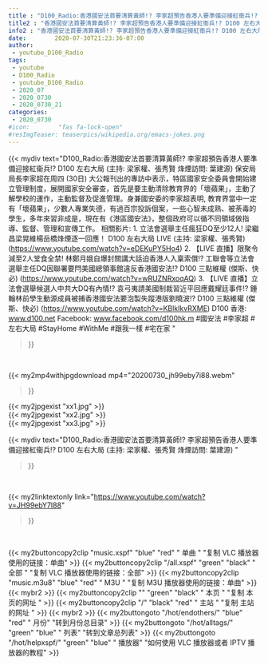 ```yaml
---
title : "D100_Radio:香港國安法首要清算黃師!? 李家超預告香港人要準備迎接紅衞兵!? D100 左右大局 (主持: 梁家權、張秀賢 烽煙訪問: 葉建源) "
title2 : "香港國安法首要清算黃師!? 李家超預告香港人要準備迎接紅衞兵!? D100 左右大局 (主持: 梁家權、張秀賢 烽煙訪問: 葉建源) "
info2 : "香港國安法首要清算黃師!? 李家超預告香港人要準備迎接紅衞兵!? D100 左右大局 (主持: 梁家權、張秀賢 烽煙訪問: 葉建源)    保安局局長李家超在周四 (30日) 大公報刊出的專訪中表示，特區國家安全委員會開始建立管理制度，展開國家安全審查，首先是要主動清除教育界的「壞蘋果」，主動了解學校的運作，主動監督及促進管理。身兼國安委的李家超表明, 教育界當中一定有「壞蘋果」，少數人專業失德，有過百宗投訴個案，一些心智未成熟、被荼毒的學生，多年來習非成是，現在有《港區國安法》，整個政府可以循不同領域做指導、監督、管理和宣傳工作。  相關影片: 1. 立法會選舉主任瘋狂DQ至少12人! 梁繼昌梁晃維楊岳橋烽煙逐一回應！ D100 左右大局 LIVE (主持: 梁家權、張秀賢) (https://www.youtube.com/watch?v=eDEKuPY5Ho4) 2. 【LIVE 直播】限聚令減至2人堂食全禁!  林鄭月娥自爆封關講大話迫香港人入稟索償!? 工聯會等立法會選舉主任DQ因聯署要閂美國總領事館違反香港國安法!?   D100 三點維權 (傑斯、快必) (https://www.youtube.com/watch?v=wRUZNRxoqAQ) 3. 【LIVE 直播】立法會選舉候選人中共大DQ有內情!? 袁弓夷請美國制裁習近平回應戴耀廷事件!? 鍾翰林前學生動源成員被捕香港國安法要泡製失蹤港版劉曉波!?  D100 三點維權 (傑斯、快必) (https://www.youtube.com/watch?v=KBlkIkvRXME)  D100 香港: www.d100.net  Facebook: www.facebook.com/d100hk.m  #國安法 #李家超 #左右大局 #StayHome #WithMe #跟我一樣 #宅在家 "
date:        2020-07-30T21:23:36-07:00
author:
 - youtube_D100_Radio
tags:
 - youtube
 - D100_Radio
 - youtube_D100_Radio
 - 2020_07
 - 2020_0730
 - 2020_0730_21
categories:
 - 2020_0730
#icon:        "fas fa-lock-open"
#resImgTeaser: teaserpics/wikipedia.org/emacs-jokes.png
---
```


{{< mydiv text="D100_Radio:香港國安法首要清算黃師!? 李家超預告香港人要準備迎接紅衞兵!? D100 左右大局 (主持: 梁家權、張秀賢 烽煙訪問: 葉建源)    保安局局長李家超在周四 (30日) 大公報刊出的專訪中表示，特區國家安全委員會開始建立管理制度，展開國家安全審查，首先是要主動清除教育界的「壞蘋果」，主動了解學校的運作，主動監督及促進管理。身兼國安委的李家超表明, 教育界當中一定有「壞蘋果」，少數人專業失德，有過百宗投訴個案，一些心智未成熟、被荼毒的學生，多年來習非成是，現在有《港區國安法》，整個政府可以循不同領域做指導、監督、管理和宣傳工作。  相關影片: 1. 立法會選舉主任瘋狂DQ至少12人! 梁繼昌梁晃維楊岳橋烽煙逐一回應！ D100 左右大局 LIVE (主持: 梁家權、張秀賢) (https://www.youtube.com/watch?v=eDEKuPY5Ho4) 2. 【LIVE 直播】限聚令減至2人堂食全禁!  林鄭月娥自爆封關講大話迫香港人入稟索償!? 工聯會等立法會選舉主任DQ因聯署要閂美國總領事館違反香港國安法!?   D100 三點維權 (傑斯、快必) (https://www.youtube.com/watch?v=wRUZNRxoqAQ) 3. 【LIVE 直播】立法會選舉候選人中共大DQ有內情!? 袁弓夷請美國制裁習近平回應戴耀廷事件!? 鍾翰林前學生動源成員被捕香港國安法要泡製失蹤港版劉曉波!?  D100 三點維權 (傑斯、快必) (https://www.youtube.com/watch?v=KBlkIkvRXME)  D100 香港: www.d100.net  Facebook: www.facebook.com/d100hk.m  #國安法 #李家超 #左右大局 #StayHome #WithMe #跟我一樣 #宅在家 "
>}}
<br>


{{< my2mp4withjpgdownload mp4="20200730_jh99eby7i88.webm"
>}}

{{< my2jpgexist "xx1.jpg" >}}<br>
{{< my2jpgexist "xx2.jpg" >}}<br>
{{< my2jpgexist "xx3.jpg" >}}<br>



{{< mydiv text="D100_Radio:香港國安法首要清算黃師!? 李家超預告香港人要準備迎接紅衞兵!? D100 左右大局 (主持: 梁家權、張秀賢 烽煙訪問: 葉建源) "
>}}
<br>

{{< my2linktextonly link="https://www.youtube.com/watch?v=JH99ebY7I88"
>}}


<br>

{{< my2buttoncopy2clip "music.xspf"        "blue"   "red"    " 单曲 "  "复制 VLC 播放器使用的链接：单曲" >}} {{< my2buttoncopy2clip "/all.xspf"         "green"  "black"  " 全部 "  "复制 VLC 播放器使用的链接：全部" >}} {{< my2buttoncopy2clip "music.m3u8"        "blue"   "red"    " M3U  "    "复制 M3U 播放器使用的链接：单曲" >}} {{< mybr2 >}} {{< my2buttoncopy2clip ""                  "green"  "black"  " 本页 "    "复制 本页的网址 " >}} {{< my2buttoncopy2clip "/"                 "black"  "red"    " 主站 "    "复制 主站的网址 " >}} {{< mybr2 >}} {{< my2buttongoto      "/hot/endothers/"   "blue"   "red"    " 月份"   "转到月份总目录" >}} {{< my2buttongoto      "/hot/alltags/"     "green"  "blue"   " 列表"   "转到文章总列表" >}} {{< my2buttongoto      "/hot/helpxspf/"    "green"  "blue"   " 播放器" "如何使用 VLC 播放器或者 IPTV 播放器的教程" >}} 

